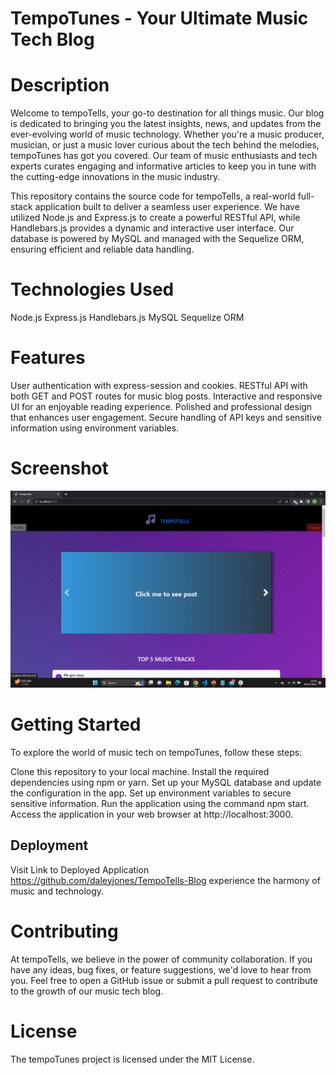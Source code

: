 # TempoTunes - Your Ultimate Music Tech Blog


# Description
Welcome to tempoTells, your go-to destination for all things music. Our blog is dedicated to bringing you the latest insights, news, and updates from the ever-evolving world of music technology. Whether you're a music producer, musician, or just a music lover curious about the tech behind the melodies, tempoTunes has got you covered. Our team of music enthusiasts and tech experts curates engaging and informative articles to keep you in tune with the cutting-edge innovations in the music industry.

This repository contains the source code for tempoTells, a real-world full-stack application built to deliver a seamless user experience. We have utilized Node.js and Express.js to create a powerful RESTful API, while Handlebars.js provides a dynamic and interactive user interface. Our database is powered by MySQL and managed with the Sequelize ORM, ensuring efficient and reliable data handling.

# Technologies Used
Node.js
Express.js
Handlebars.js
MySQL
Sequelize ORM

# Features
User authentication with express-session and cookies.
RESTful API with both GET and POST routes for music blog posts.
Interactive and responsive UI for an enjoyable reading experience.
Polished and professional design that enhances user engagement.
Secure handling of API keys and sensitive information using environment variables.

# Screenshot
![Screenshot of My Project](./public/images/Screenshot%20(106).png)



# Getting Started
To explore the world of music tech on tempoTunes, follow these steps:

Clone this repository to your local machine.
Install the required dependencies using npm or yarn.
Set up your MySQL database and update the configuration in the app.
Set up environment variables to secure sensitive information.
Run the application using the command npm start.
Access the application in your web browser at http://localhost:3000.

## Deployment
Visit Link to Deployed Application https://github.com/daleyjones/TempoTells-Blog  experience the harmony of music and technology.



# Contributing
At tempoTells, we believe in the power of community collaboration. If you have any ideas, bug fixes, or feature suggestions, we'd love to hear from you. Feel free to open a GitHub issue or submit a pull request to contribute to the growth of our music tech blog.

# License
The tempoTunes project is licensed under the MIT License.


